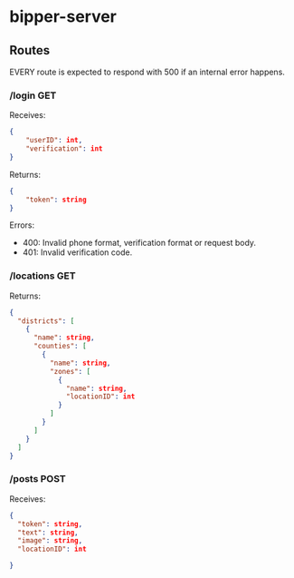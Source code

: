 # bipper-server

## Routes

EVERY route is expected to respond with 500 if an internal error happens.

### /login GET 
Receives:
```json
{
	"userID": int,
	"verification": int
}
```
Returns:
```json
{
    "token": string
}
```
Errors:
- 400: Invalid phone format, verification format or request body.
- 401: Invalid verification code.

### /locations GET 
Returns:
```json
{
  "districts": [
    {
      "name": string,
      "counties": [
        {
          "name": string,
          "zones": [
            {
              "name": string,
              "locationID": int
            }
          ]
        }
      ]
    }
  ]
}
 ```

### /posts POST
Receives:
```json
{
  "token": string,
  "text": string,
  "image": string,
  "locationID": int

}
 ```
